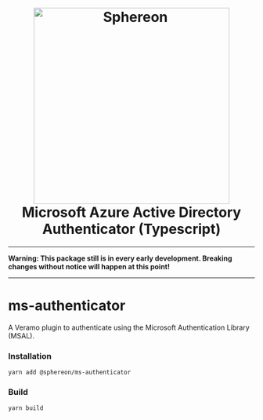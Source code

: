 <!--suppress HtmlDeprecatedAttribute -->
<h1 align="center">
  <br>
  <a href="https://www.sphereon.com"><img src="https://sphereon.com/content/themes/sphereon/assets/img/logo.svg" alt="Sphereon" width="400"></a>
  <br>Microsoft Azure Active Directory Authenticator (Typescript) 
  <br>
</h1>

---

**Warning: This package still is in every early development. Breaking changes without notice will happen at this point!**

---

# ms-authenticator

A Veramo plugin to authenticate using the Microsoft Authentication Library (MSAL).

### Installation

```shell
yarn add @sphereon/ms-authenticator
```

### Build

```shell
yarn build
```
